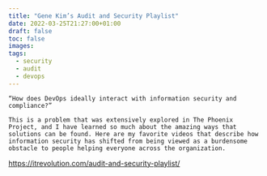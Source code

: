 ```yaml
---
title: "Gene Kim’s Audit and Security Playlist"
date: 2022-03-25T21:27:00+01:00
draft: false
toc: false
images:
tags:
  - security
  - audit
  - devops
---
```


    “How does DevOps ideally interact with information security and compliance?”

    This is a problem that was extensively explored in The Phoenix Project, and I have learned so much about the amazing ways that solutions can be found. Here are my favorite videos that describe how information security has shifted from being viewed as a burdensome obstacle to people helping everyone across the organization.


https://itrevolution.com/audit-and-security-playlist/
